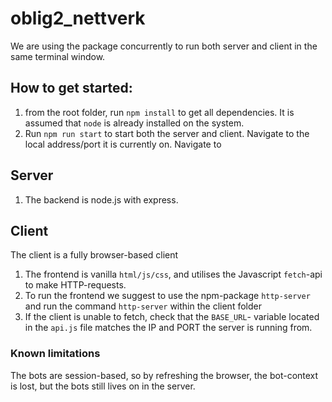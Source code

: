 # oblig2_nettverk

We are using the package concurrently to run both server and client in the same terminal window.


## How to get started:
1. from the root folder, run `npm install` to get all dependencies. It is assumed that `node` is already installed on the system.
2. Run `npm run start` to start both the server and client.
Navigate to the local address/port it is currently on. Navigate to  


## Server
1. The backend is node.js with express.


## Client
The client is a fully browser-based client

1. The frontend is vanilla `html/js/css`, and utilises the Javascript `fetch`-api to make HTTP-requests.
2. To run the frontend we suggest to use the npm-package `http-server` and run the command `http-server` within the client folder
3. If the client is unable to fetch, check that the `BASE_URL`- variable located in the `api.js` file matches the
IP and PORT the server is running from.

### Known limitations
The bots are session-based, so by refreshing the browser, the bot-context is lost, but the bots still lives on in the server. 



